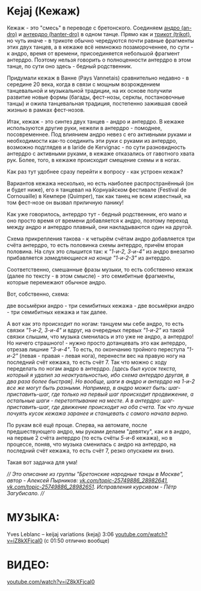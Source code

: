 Kejaj (Кежаж)
=============

Кежаж - это "смесь" в переводе с бретонского. Соединяем [андро (an-dro)](an-dro-nevez.md) и [антердро (hanter-dro)](hanter-dro.md) в одном танце. Прямо как и [трикот (trikot)](trikot.md), но чуть иначе - в трикоте обычно чередуются почти равные фрагменты этих двух танцев, а в кежаже всё немножко позамороченнее, по сути - к андро, время от времени, присоединяется небольшой фрагмент антердро. Поэтому нельзя говорить о полноценности антердро в этом танце, по сути оно здесь - бедный родственник.

Придумали кежаж в Ванне (Pays Vannetais) сравнительно недавно - в середине 20 века, когда в связи с мощным возрождением танцевальной и музыкальной традиции, на их основе получили развитие новые формы (багады, фест-нозы, серклы, постановочные танцы) и ожила танцевальная традиция, постепенно зажившая своей жизнью в рамках фест-нозов.

Итак, кежаж - это синтез двух танцев - андро и антердро. В кежаже используются другие руки, нежели в антердро - помоднее, посовременнее. Под влиянием андро невез с его активными руками и необходимости как-то соединить эти руки с руками из антердро, возможно подглядев и в laride de Kervignac - по сути разновидность антердро с активными руками, в кежаже отказались от гавотного хвата рук. Более, того, в кежаже происходит смещение схемы и в ногах. 

Как раз тут удобнее сразу перейти к вопросу - как устроен кежаж? 

Вариантов кежажа несколько, но есть наиболее распространённый (он и будет ниже), его я танцевал на Корнуайском фестивале (Festival de Cornouaille) в Кемпере (Quimper), так как танец не всем известный, на том фест-нозе он вызвал приличную панику! 

Как уже говорилось, антердро тут - бедный родственник, его мало и оно просто время от времени добавляется к андро, поэтому переход между андро и антердро плавный, они накладываются один на другой. 

Схема прикрепления такова - к четырём счётам андро добавляется три счёта антердро, то есть половинка схемы антердро, причём вторая половина. На слух это слышится так: к _"1-и-2, 3-и-4"_ из андро внезапно прибавляется _замедляющиеся на конце_ _"1-и-2-3"_ из антердро. 

Соответственно, смешанные фразы музыки, то есть собственно кежаж (далее по тексту - в этом смысле) - это семибитные фрагменты, которые перемежают обычное андро. 

Вот, собственно, схема: 

две восьмёрки андро - три семибитных кежажа - две восьмёрки андро - три семибитных кежажа и так далее. 

А вот как это происходит по ногам: танцуем мы себе андро, то есть связки _"1-и-2, 3-и-4"_ и вдруг, на очередных первых _"1-и-2"_ из такой связки слышим, что музыка сменилась и это уже не андро, а антердро! Но ничего страшного! - нужно просто дотанцевать это как антердро, отрезав лишние _"3-и-4"_. То есть, по окончанию тройного переступа _"1-и-2"_ (левая - правая - левая нога), перенести вес на правую ногу на последний счёт кежажа, то есть счёт 7. Так что можно с ходу переделать по ногам андро в антердро. _[здесь был кусок текста, который я удалил за неактуальностью, ибо схема антердро другая, в два раза более быстрая]_. _Но вообще, шаги в андро и антердро на 1-и-2 все же могут быть разными. Например, в андро может быть: шаг-приставить-шаг, где только на первый шаг происходит продвижение, а остальные шаги - перетоптывание на месте. А в антердро: шаг-приставить-шаг, где движение происходит на оба счета. Так что лучше почуять кусок кежажа заранее и станцевать с самого начала верно._

По рукам всё ещё проще. Сперва, на автомате, после предшествующего андро, мы руками делаем "девятку", как и в андро, на первые 2 счёта антердро (то есть счёты _5-и-6_ кежажа), но в процессе, поняв, что музыка сменилась с андро на антердро, на последний счёт кежажа, то есть счёт 7, резко опускаем их вниз.

Такая вот задачка для ума!

_// Это описание из группы "Бретонские народные танцы в Москве", автор - Алексей Пырников: [vk.com/topic-25749886_28982641](https://vk.com/topic-25749886_28982641), [vk.com/topic-25749886_28982651](https://vk.com/topic-25749886_28982651). Исправления курсивом - Пётр Загубисало. //_

МУЗЫКА:
=======
Yves Leblanc – keijaj variations (kejaj) 3:06 [youtube.com/watch?v=iZ8kXFjcal0](https://www.youtube.com/watch?v=iZ8kXFjcal0) (с 01:50 отлично вообще)

ВИДЕО:
======
[youtube.com/watch?v=iZ8kXFjcal0](https://www.youtube.com/watch?v=iZ8kXFjcal0)
